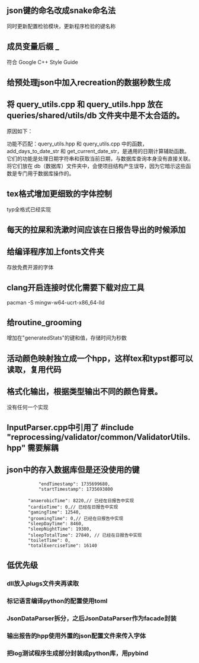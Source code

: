 
## json键的命名改成snake命名法
同时更新配置检验模块，更新程序检验的键名称

## 成员变量后缀 _
符合 Google C++ Style Guide



## 给预处理json中加入recreation的数据秒数生成



## 将 query_utils.cpp 和 query_utils.hpp 放在 queries/shared/utils/db 文件夹中是不太合适的。

原因如下：

功能不匹配：query_utils.hpp 和 query_utils.cpp 中的函数，add_days_to_date_str 和 get_current_date_str，是通用的日期计算辅助函数。它们的功能是处理日期字符串和获取当前日期，与数据库查询本身没有直接关联。将它们放在 db（数据库）文件夹中，会使项目结构产生误导，因为它暗示这些函数是专门用于数据库操作的。




## tex格式增加更细致的字体控制
typ全格式已经实现




## 每天的拉屎和洗漱时间应该在日报告导出的时候添加

## 给编译程序加上fonts文件夹
存放免费开源的字体


## clang开启连接时优化需要下载对应工具
pacman -S mingw-w64-ucrt-x86_64-lld


## 给routine_grooming                
增加在"generatedStats"的键和值，存储时间为秒数



## 活动颜色映射独立成一个hpp，这样tex和typst都可以读取，复用代码

## 格式化输出，根据类型输出不同的颜色背景。
没有任何一个实现




## InputParser.cpp中引用了 #include "reprocessing/validator/common/ValidatorUtils.hpp" 需要解耦

## json中的存入数据库但是还没使用的键

                "endTimestamp": 1735699680,
                "startTimestamp": 1735693800

            "anaerobicTime": 8220,// 已经在日报告中实现
            "cardioTime": 0,// 已经在日报告中实现
            "gamingTime": 12540,
            "groomingTime": 0,// 已经在日报告中实现
            "sleepDayTime": 8460,
            "sleepNightTime": 19380,
            "sleepTotalTime": 27840, // 已经在日报告中实现
            "toiletTime": 0,
            "totalExerciseTime": 16140




## 低优先级
### dll放入plugs文件夹再读取

### 标记语言编译python的配置使用toml
### JsonDataParser拆分，之后JsonDataParser作为facade封装
### 输出报告的hpp使用外置的json配置文件来传入字体
### 把log测试程序生成部分封装成python库，用pybind

